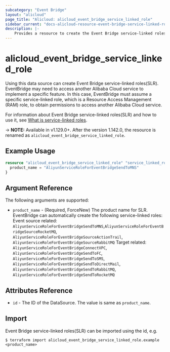 ```yaml
---
subcategory: "Event Bridge"
layout: "alicloud"
page_title: "Alicloud: alicloud_event_bridge_service_linked_role"
sidebar_current: "docs-alicloud-resource-event-bridge-service-linked-role"
description: |-
    Provides a resource to create the Event Bridge service-linked roles(SLR).
---
```


# alicloud\_event\_bridge\_service\_linked\_role

Using this data source can create Event Bridge service-linked roles(SLR). EventBridge may need to access another Alibaba Cloud service to implement a specific feature. In this case, EventBridge must assume a specific service-linked role, which is a Resource Access Management (RAM) role, to obtain permissions to access another Alibaba Cloud service. 

For information about Event Bridge service-linked roles(SLR) and how to use it, see [What is service-linked roles](https://www.alibabacloud.com/help/doc-detail/181425.htm).

-> **NOTE:** Available in v1.129.0+. After the version 1.142.0, the resource is renamed as `alicloud_event_bridge_service_linked_role`.


## Example Usage

```terraform
resource "alicloud_event_bridge_service_linked_role" "service_linked_role" {
  product_name = "AliyunServiceRoleForEventBridgeSendToMNS"
}
```

## Argument Reference

The following arguments are supported:

* `product_name` - (Required, ForceNew) The product name for SLR. EventBridge can automatically create the following service-linked roles:
Event source related: `AliyunServiceRoleForEventBridgeSendToMNS`,`AliyunServiceRoleForEventBridgeSourceRocketMQ`, `AliyunServiceRoleForEventBridgeSourceActionTrail`, `AliyunServiceRoleForEventBridgeSourceRabbitMQ`
Target related: `AliyunServiceRoleForEventBridgeConnectVPC`, `AliyunServiceRoleForEventBridgeSendToFC`, `AliyunServiceRoleForEventBridgeSendToSMS`, `AliyunServiceRoleForEventBridgeSendToDirectMail`, `AliyunServiceRoleForEventBridgeSendToRabbitMQ`, `AliyunServiceRoleForEventBridgeSendToRocketMQ`

## Attributes Reference

* `id` - The ID of the DataSource. The value is same as `product_name`.

## Import

Event Bridge service-linked roles(SLR) can be imported using the id, e.g.

```
$ terraform import alicloud_event_bridge_service_linked_role.example <product_name>
```
